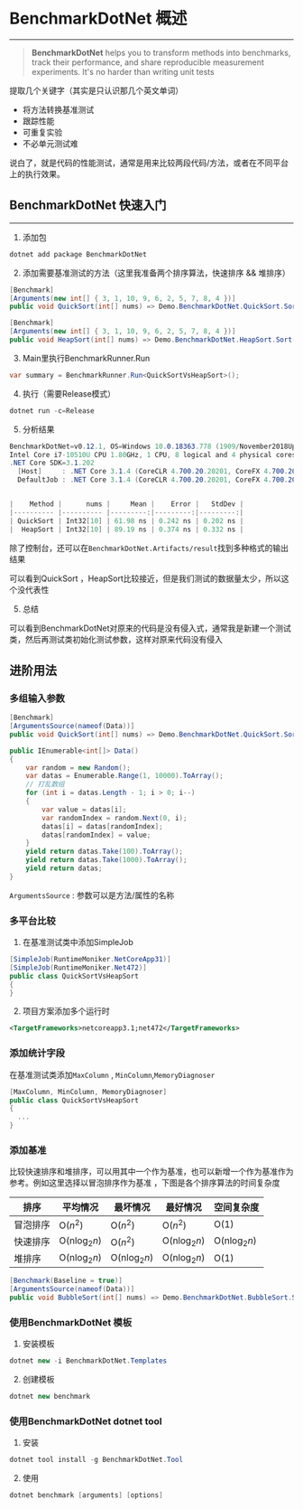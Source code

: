 # BenchmarkDotNet 概述

---
> **BenchmarkDotNet** helps you to transform methods into benchmarks, track their performance, and share reproducible measurement experiments. It's no harder than writing unit tests

提取几个关键字（其实是只认识那几个英文单词）

- 将方法转换基准测试
- 跟踪性能
- 可重复实验
- 不必单元测试难

说白了，就是代码的性能测试，通常是用来比较两段代码/方法，或者在不同平台上的执行效果。

## BenchmarkDotNet 快速入门

---

1. 添加包

```cs
dotnet add package BenchmarkDotNet
```

2. 添加需要基准测试的方法（这里我准备两个排序算法，快速排序 && 堆排序）
   
```cs
[Benchmark]
[Arguments(new int[] { 3, 1, 10, 9, 6, 2, 5, 7, 8, 4 })]
public void QuickSort(int[] nums) => Demo.BenchmarkDotNet.QuickSort.Sort(nums);

[Benchmark]
[Arguments(new int[] { 3, 1, 10, 9, 6, 2, 5, 7, 8, 4 })]
public void HeapSort(int[] nums) => Demo.BenchmarkDotNet.HeapSort.Sort(nums);
```

3. Main里执行BenchmarkRunner.Run
  
```cs
var summary = BenchmarkRunner.Run<QuickSortVsHeapSort>();
```

4. 执行（需要Release模式）
   
```cs
dotnet run -c=Release
```

5. 分析结果

```cs
BenchmarkDotNet=v0.12.1, OS=Windows 10.0.18363.778 (1909/November2018Update/19H2)
Intel Core i7-10510U CPU 1.80GHz, 1 CPU, 8 logical and 4 physical cores
.NET Core SDK=3.1.202
  [Host]     : .NET Core 3.1.4 (CoreCLR 4.700.20.20201, CoreFX 4.700.20.22101), X64 RyuJIT
  DefaultJob : .NET Core 3.1.4 (CoreCLR 4.700.20.20201, CoreFX 4.700.20.22101), X64 RyuJIT


|    Method |      nums |     Mean |    Error |   StdDev |
|---------- |---------- |---------:|---------:|---------:|
| QuickSort | Int32[10] | 61.98 ns | 0.242 ns | 0.202 ns |
|  HeapSort | Int32[10] | 89.19 ns | 0.374 ns | 0.332 ns |
```
除了控制台，还可以在```BenchmarkDotNet.Artifacts/result```找到多种格式的输出结果

可以看到QuickSort ，HeapSort比较接近，但是我们测试的数据量太少，所以这个没代表性

5. 总结

可以看到BenchmarkDotNet对原来的代码是没有侵入式，通常我是新建一个测试类，然后再测试类初始化测试参数，这样对原来代码没有侵入

## 进阶用法

### 多组输入参数

```cs
[Benchmark]
[ArgumentsSource(nameof(Data))]
public void QuickSort(int[] nums) => Demo.BenchmarkDotNet.QuickSort.Sort(nums);

public IEnumerable<int[]> Data()
{
    var random = new Random();
    var datas = Enumerable.Range(1, 10000).ToArray();
    // 打乱数组
    for (int i = datas.Length - 1; i > 0; i--)
    {
        var value = datas[i];
        var randomIndex = random.Next(0, i);
        datas[i] = datas[randomIndex];
        datas[randomIndex] = value;
    }
    yield return datas.Take(100).ToArray();
    yield return datas.Take(1000).ToArray();
    yield return datas;
}
```

```ArgumentsSource``` : 参数可以是方法/属性的名称

### 多平台比较

1. 在基准测试类中添加SimpleJob

```cs
[SimpleJob(RuntimeMoniker.NetCoreApp31)]
[SimpleJob(RuntimeMoniker.Net472)]
public class QuickSortVsHeapSort
{
}
```

2. 项目方案添加多个运行时
  
```xml
<TargetFrameworks>netcoreapp3.1;net472</TargetFrameworks>
```

### 添加统计字段

在基准测试类添加```MaxColumn``` , ```MinColumn```,```MemoryDiagnoser```

```cs
[MaxColumn, MinColumn, MemoryDiagnoser]
public class QuickSortVsHeapSort
{
  ...
}
```

### 添加基准

比较快速排序和堆排序，可以用其中一个作为基准，也可以新增一个作为基准作为参考。例如这里选择以冒泡排序作为基准 ，下图是各个排序算法的时间复杂度

排序 | 平均情况 | 最坏情况 | 最好情况 | 空间复杂度 
---|---|---|---|---
冒泡排序 |  O($n^2$) | O($n^2$) |  O($n^2$) | O(1)
快速排序 | O(n$\log_2n$) |  O($n^2$) |  O(n$\log_2n$) | O(n$\log_2n$)
堆排序 | O(n$\log_2n$) | O(n$\log_2n$) | O(n$\log_2n$) | O(1)

```cs
[Benchmark(Baseline = true)]
[ArgumentsSource(nameof(Data))]
public void BubbleSort(int[] nums) => Demo.BenchmarkDotNet.BubbleSort.Sort(nums);
```

### 使用BenchmarkDotNet 模板

1. 安装模板
   
``` cs
dotnet new -i BenchmarkDotNet.Templates
```

2. 创建模板

``` cs
dotnet new benchmark
```


### 使用BenchmarkDotNet dotnet tool

1. 安装
  
``` cs
dotnet tool install -g BenchmarkDotNet.Tool
```

2. 使用
  
``` cs
dotnet benchmark [arguments] [options]
```

# 
